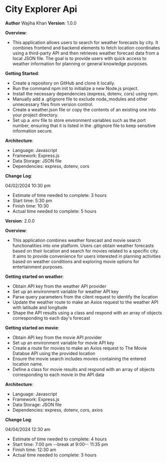 # City Explorer Api

**Author** Wajiha Khan
**Version**: 1.0.0

**Overview**:

- This application allows users to search for weather forecasts by city. It combines frontend and backend elements to fetch location coordinates using a third-party API and then retrieves weather forecast data from a local JSON file. The goal is to provide users with quick access to weather information for planning or general knowledge purposes.

**Getting Started**:

- Create a repository on GitHub and clone it locally.
- Run the command npm init to initialize a new Node.js project.
- Install the necessary dependencies (express, dotenv, cors) using npm.
- Manually add a .gitignore file to exclude node_modules and other unnecessary files from version control.
- Create a weather.json file or copy the contents of an existing one into your project directory.
- Set up a .env file to store environment variables such as the port number, ensuring that it is listed in the .gitignore file to keep sensitive information secure.

**Architecture**:

- Language: Javascript
- Framework: Express.js
- Data Storage: JSON file
- Dependencies: express, dotenv, cors

**Change Log**:

04/02/2024 10:30 pm

- Estimate of time needed to complete: 3 hours
- Start time: 5:30 pm
- Finish time: 10:30
- Actual time needed to complete: 5 hours

**Version**: 2.0.0

**Overview**:

- This application combines weather forecast and movie search functionalities into one platform. Users can obtain weather forecasts based on their location and search for movies related to a specific city. It aims to provide convenience for users interested in planning activities based on weather conditions and exploring movie options for entertainment purposes.

**Getting started on weather**:

- Obtain API key from the weather API provider
- Set up an environment variable for weather API key
- Parse query parameters from the cilent request to identify the location
- Update the weather route to make an Axios request to the weather API with latitude and longitude
- Shape the API results using a class and respond with an array of objects corresponding to each day's forecast

**Getting started on movie**:

- Obtain API key from the movie API provider
- Set up an environment variable for movie API key
- Create a route for movies to make an Axios request to The Movie Databse API using the provided location
- Ensure the movie search includes movies containing the entered location name.
- Define a class for movie results and respond with an array of objects corresponding to each movie in the API data

**Architecture**:

- Language: Javascript
- Framework: Express.js
- Data Storage: JSON file
- Dependencies: express, dotenv, cors, axios

**Change Log**:

04/04/2024 12:30 am

- Estimate of time needed to complete: 4 hours
- Start time: 7:00 pm --break at 9:00-- 11:35 pm
- Finish time: 12:30 am
- Actual time needed to complete: 3 hours
